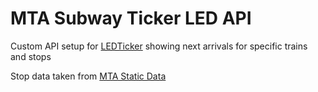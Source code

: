 # MTA Subway Ticker LED API

Custom API setup for [LEDTicker](https://ledtickers.com/) showing next arrivals for specific trains and stops

Stop data taken from [MTA Static Data](http://web.mta.info/developers/developer-data-terms.html#data)
